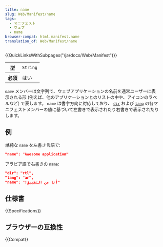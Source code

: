 ```yaml
---
title: name
slug: Web/Manifest/name
tags:
  - マニフェスト
  - ウェブ
  - name
browser-compat: html.manifest.name
translation_of: Web/Manifest/name
---
```

{{QuickLinksWithSubpages("/ja/docs/Web/Manifest")}}

<table class="properties">
  <tbody>
    <tr>
      <th scope="row">型</th>
      <td><code>String</code></td>
    </tr>
    <tr>
      <th scope="row">必須</th>
      <td>はい</td>
    </tr>
  </tbody>
</table>

_`name`_ メンバーは文字列で、ウェブアプリケーションの名前を通常ユーザーに表示される形 (例えば、他のアプリケーションとのリストの中や、アイコンのラベルなど) で表します。 `name` は書字方向に対応しており、 [`dir`](/ja/docs/Web/Manifest/dir) および [`lang`](/ja/docs/Web/Manifest/lang) の各マニフェストメンバーの値に基づいて左書きで表示されたり右書きで表示されたりします。

## 例

単純な `name` を左書き言語で:

```json
"name": "Awesome application"
```

アラビア語で右書きの `name`:

```json
"dir": "rtl",
"lang": "ar",
"name": "!أنا من التطبيق"
```

## 仕様書

{{Specifications}}

## ブラウザーの互換性

{{Compat}}
